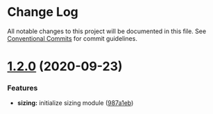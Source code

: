 # Change Log

All notable changes to this project will be documented in this file.
See [Conventional Commits](https://conventionalcommits.org) for commit guidelines.

# [1.2.0](https://github.com/tunaiku/amar-ui-web/compare/v1.1.1...v1.2.0) (2020-09-23)


### Features

* **sizing:** initialize sizing module ([987a1eb](https://github.com/tunaiku/amar-ui-web/commit/987a1ebe98a5f8cb015ba289ef0196f6c5d7f739))

